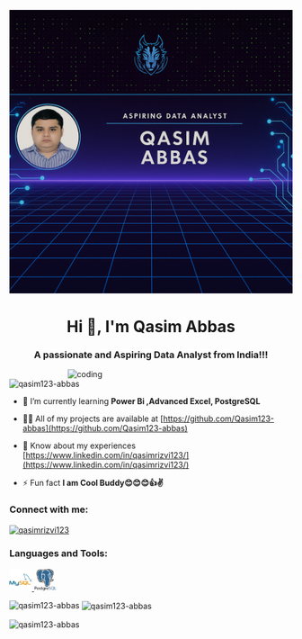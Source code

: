 ![logo](https://github.com/Qasim123-abbas/Qasim123-abbas/blob/main/banner.png)
<h1 align="center">Hi 👋, I'm Qasim Abbas</h1>
<h3 align="center">A passionate and Aspiring Data Analyst from India!!!</h3>
<img align="right" alt="coding" width="400" src="https://user-images.githubusercontent.com/55389276/140866485-8fb1c876-9a8f-4d6a-98dc-08c4981eaf70.gif">

<p align="left"> <img src="https://komarev.com/ghpvc/?username=qasim123-abbas&label=Profile%20views&color=0e75b6&style=flat" alt="qasim123-abbas" /> </p>

- 🌱 I’m currently learning **Power Bi ,Advanced Excel, PostgreSQL**

- 👨‍💻 All of my projects are available at [https://github.com/Qasim123-abbas](https://github.com/Qasim123-abbas)

- 📄 Know about my experiences [https://www.linkedin.com/in/qasimrizvi123/](https://www.linkedin.com/in/qasimrizvi123/)

- ⚡ Fun fact **I am Cool Buddy😊😊😊👍✌**

<h3 align="left">Connect with me:</h3>
<p align="left">
<a href="https://linkedin.com/in/qasimrizvi123" target="blank"><img align="center" src="https://raw.githubusercontent.com/rahuldkjain/github-profile-readme-generator/master/src/images/icons/Social/linked-in-alt.svg" alt="qasimrizvi123" height="30" width="40" /></a>
</p>

<h3 align="left">Languages and Tools:</h3>
<p align="left"> <a href="https://www.mysql.com/" target="_blank" rel="noreferrer"> <img src="https://raw.githubusercontent.com/devicons/devicon/master/icons/mysql/mysql-original-wordmark.svg" alt="mysql" width="40" height="40"/> </a> <a href="https://www.postgresql.org" target="_blank" rel="noreferrer"> <img src="https://raw.githubusercontent.com/devicons/devicon/master/icons/postgresql/postgresql-original-wordmark.svg" alt="postgresql" width="40" height="40"/> </a> </p>

<p><img align="left" src="https://github-readme-stats.vercel.app/api/top-langs?username=qasim123-abbas&show_icons=true&locale=en&layout=compact" alt="qasim123-abbas" /></p>

<p>&nbsp;<img align="center" src="https://github-readme-stats.vercel.app/api?username=qasim123-abbas&show_icons=true&locale=en" alt="qasim123-abbas" /></p>

<p><img align="center" src="https://github-readme-streak-stats.herokuapp.com/?user=qasim123-abbas&" alt="qasim123-abbas" /></p>
